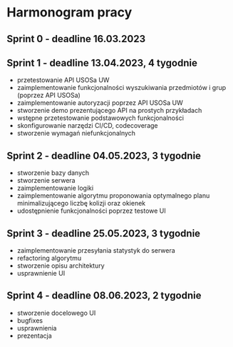 # Harmonogram pracy

## Sprint 0 - deadline 16.03.2023

## Sprint 1 - deadline 13.04.2023, 4 tygodnie
- przetestowanie API USOSa UW
- zaimplementowanie funkcjonalności wyszukiwania przedmiotów i grup (poprzez API USOSa)
- zaimplementowanie autoryzacji poprzez API USOSa UW
- stworzenie demo prezentującego API na prostych przykładach
- wstępne przetestowanie podstawowych funkcjonalności
- skonfigurowanie narzędzi CI/CD, codecoverage
- stworzenie wymagań niefunkcjonalnych

## Sprint 2 - deadline 04.05.2023, 3 tygodnie
- stworzenie bazy danych
- stworzenie serwera
- zaimplementowanie logiki
- zaimplementowanie algorytmu proponowania optymalnego planu minimalizującego liczbę kolizji oraz okienek
- udostępnienie funkcjonalności poprzez testowe UI

## Sprint 3 - deadline 25.05.2023, 3 tygodnie
- zaimplementowanie przesyłania statystyk do serwera
- refactoring algorytmu
- stworzenie opisu architektury
- usprawnienie UI

## Sprint 4 - deadline 08.06.2023, 2 tygodnie
- stworzenie docelowego UI
- bugfixes
- usprawnienia
- prezentacja